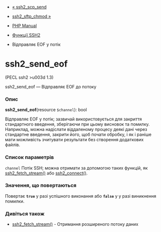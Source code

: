 - [« ssh2_scp_send](function.ssh2-scp-send.md)
- [ssh2_sftp_chmod »](function.ssh2-sftp-chmod.md)

- [PHP Manual](index.md)
- [Функції SSH2](ref.ssh2.md)
- Відправляє EOF у потік

# ssh2_send_eof

(PECL ssh2 \>u003d 1.3)

ssh2_send_eof — Відправляє EOF до потоку

### Опис

**ssh2_send_eof**(resource `$channel`): bool

Відправляє EOF у потік; зазвичай використовується для закриття стандартного
введення, зберігаючи при цьому висновок та помилку. Наприклад, можна надіслати
віддаленому процесу деякі дані через стандартне введення, закрити
його, щоб почати обробку, і як і раніше мати можливість зчитувати
результати без створення додаткових файлів.

### Список параметрів

`channel`
Потік SSH; можна отримати за допомогою таких функцій, як
[ssh2_fetch_stream()](function.ssh2-fetch-stream.md) або
[ssh2_connect()](function.ssh2-connect.md).

### Значення, що повертаються

Повертає **`true`** у разі успішного виконання або **`false`** у
у разі виникнення помилки.

### Дивіться також

- [ssh2_fetch_stream()](function.ssh2-fetch-stream.md) - Отримання
розширеного потоку даних
